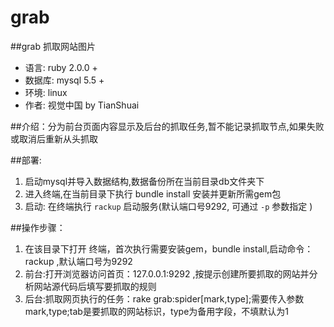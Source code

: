 grab
======

##grab 抓取网站图片

* 语言: ruby 2.0.0 +
* 数据库: mysql 5.5 +
* 环境: linux
* 作者: 视觉中国 by TianShuai

##介绍：分为前台页面内容显示及后台的抓取任务,暂不能记录抓取节点,如果失败或取消后重新从头抓取

##部署: 

1. 启动mysql并导入数据结构,数据备份所在当前目录db文件夹下
2. 进入终端,在当前目录下执行 bundle install 安装并更新所需gem包
3. 启动: 在终端执行 `rackup` 启动服务(默认端口号9292, 可通过 `-p` 参数指定 )


##操作步骤：

1. 在该目录下打开 终端，首次执行需要安装gem，bundle install,启动命令：rackup ,默认端口号为9292
2. 前台:打开浏览器访问首页：127.0.0.1:9292 ,按提示创建所要抓取的网站并分析网站源代码后填写要抓取的规则
3. 后台:抓取网页执行的任务：rake grab:spider[mark,type];需要传入参数mark,type;tab是要抓取的网站标识，type为备用字段，不填默认为1



